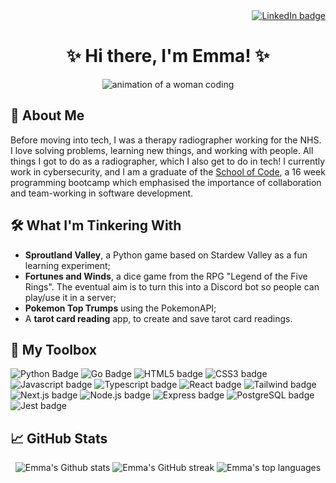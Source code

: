 <!-- **SurfingElectron/SurfingElectron** is a ✨ _special_ ✨ repository because its `README.md` (this file) appears on your GitHub profile. -->
<div id="image-banner" align="right">
  <a href="https://www.linkedin.com/in/emma-gill-ncc1701/">
    <img src="https://img.shields.io/badge/-LinkedIn-blue?style=for-the-badge&logo=linkedin" alt="LinkedIn badge">
  </a>
</div>

<h1 align="center">
  ✨ Hi there, I'm Emma! ✨
</h1>

<div id="image-banner" align="center">
  <img src="https://media.giphy.com/media/L1R1tvI9svkIWwpVYr/giphy.gif" alt="animation of a woman coding">
</div>

## 👩 About Me
Before moving into tech, I was a therapy radiographer working for the NHS. I love solving problems, learning new things, and working with people. All things I got to do as a radiographer, which I also get to do in tech! I currently work in cybersecurity, and I am a graduate of the [School of Code](https://www.schoolofcode.co.uk/course), a 16 week programming bootcamp which emphasised the importance of collaboration and team-working in software development.

## 🛠️ What I'm Tinkering With
  - **Sproutland Valley**, a Python game based on Stardew Valley as a fun learning experiment;
  - **Fortunes and Winds**, a dice game from the RPG "Legend of the Five Rings". The eventual aim is to turn this into a Discord bot so people can play/use it in a server;
  - **Pokemon Top Trumps** using the PokemonAPI;
  - A **tarot card reading** app, to create and save tarot card readings.


## 🧰 My Toolbox  
![Python Badge](https://img.shields.io/badge/python-BE90F2?&style=for-the-badge&logoColor=white&logo=python)
![Go Badge](https://img.shields.io/badge/go-6897E8?style=for-the-badge&logoColor=white&logo=go)
![HTML5 badge](https://img.shields.io/badge/HTML-BE90F2?&style=for-the-badge&logoColor=white&logo=html5)
![CSS3 badge](https://img.shields.io/badge/CSS-6897E8?style=for-the-badge&logoColor=white&logo=css3)
![Javascript badge](https://img.shields.io/badge/Javascript-BE90F2?style=for-the-badge&logoColor=white&logo=javascript)
![Typescript badge](https://img.shields.io/badge/Typescript-6897E8?style=for-the-badge&logoColor=white&logo=typescript)
![React badge](https://img.shields.io/badge/React-BE90F2?style=for-the-badge&logoColor=white&logo=react)
![Tailwind badge](https://img.shields.io/badge/Tailwind-6897E8?style=for-the-badge&logoColor=white&logo=tailwindcss)
![Next.js badge](https://img.shields.io/badge/Next.js-BE90F2?style=for-the-badge&logoColor=white&logo=nextdotjs)
![Node.js badge](https://img.shields.io/badge/Node.js-6897E8?style=for-the-badge&logoColor=white&logo=nodedotjs)
![Express badge](https://img.shields.io/badge/Express-BE90F2?style=for-the-badge&logoColor=white&logo=express)
![PostgreSQL badge](https://img.shields.io/badge/PostgreSQL-6897E8?style=for-the-badge&logoColor=white&logo=postgresql)
![Jest badge](https://img.shields.io/badge/Jest-BE90F2?style=for-the-badge&logoColor=white&logo=jest)


## 📈 GitHub Stats
<div id="github-stats" align="center">
  <img src="https://github-readme-stats.vercel.app/api?username=SurfingElectron&count_private=true&show_icons=true&theme=tokyonight&bg_color=0a0c10&border_color=BE90F2"  alt="Emma's Github stats">
  <img src="http://github-readme-streak-stats.herokuapp.com?user=SurfingElectron&theme=tokyonight_duo&border=BE90F2" alt="Emma's GitHub streak">
  <img src="https://github-readme-stats.vercel.app/api/top-langs/?username=SurfingElectron&langs_count=4&layout=compact&theme=tokyonight&bg_color=0a0c10&border_color=BE90F2" alt="Emma's top languages">
</div>

<!--
SITES USED
https://shields.io/
https://github.com/anuraghazra/github-readme-stats
https://github-readme-streak-stats.herokuapp.com/demo/
-->
